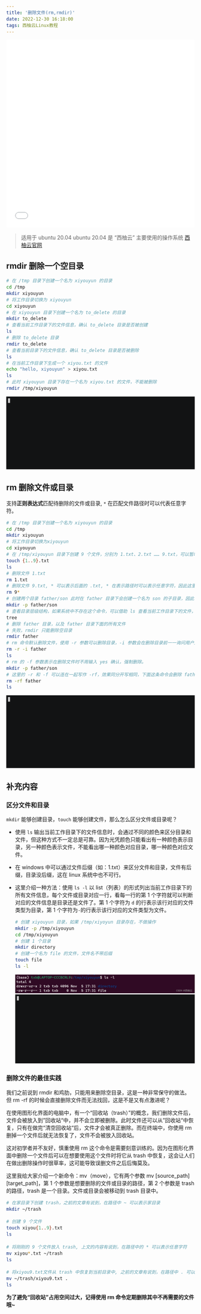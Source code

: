 ```yaml
---
title: '删除文件(rm,rmdir)'
date: 2022-12-30 16:18:00
tags: 西柚云Linux教程
---
```


<iframe src="//player.bilibili.com/player.html?aid=559933357&bvid=BV1Se4y117LF&cid=886499421&page=1" style="width:100%;height:500px;min-width:375px;min-height:200px"scrolling="no" border="0" frameborder="no" framespacing="0" allowfullscreen="true"> </iframe>

<!--more-->
>适用于 ubuntu 20.04
>ubuntu 20.04 是 “西柚云” 主要使用的操作系统 [西柚云官网](https://www.xiyoucloud.net/aff/VKRWMUHQ)
## rmdir 删除一个**空目录**

```bash
# 在 /tmp 目录下创建一个名为 xiyouyun 的目录
cd /tmp 
mkdir xiyouyun
# 将工作目录切换为 xiyouyun
cd xiyouyun
# 在 xiyouyun 目录下创建一个名为 to_delete 的目录
mkdir to_delete
# 查看当前工作目录下的文件信息，确认 to_delete 目录是否被创建
ls
# 删除 to_delete 目录
rmdir to_delete
# 查看当前目录下的文件信息，确认 to_delete 目录是否被删除
ls
# 在当前工作目录下生成一个 xiyou.txt 的文件
echo "hello, xiyouyun" > xiyou.txt
ls
# 此时 xiyouyun 目录下存在一个名为 xiyou.txt 的文件，不能被删除
rmdir /tmp/xiyouyun
```
![请添加图片描述](删除文件-rm-rmdir/66760ee238304567a8faaa25fc06113d.gif)

## rm 删除文件或目录

支持**正则表达式**匹配待删除的文件或目录, `*` 在匹配文件路径时可以代表任意字符。

```bash
# 在 /tmp 目录下创建一个名为 xiyouyun 的目录
cd /tmp 
mkdir xiyouyun
# 将工作目录切换为xiyouyun
cd xiyouyun
# 在 /tmp/xiyouyun 目录下创建 9 个文件，分别为 1.txt、2.txt …… 9.txt，可以暂时忽略这里的语法
touch {1..9}.txt
ls
# 删除文件 1.txt
rm 1.txt
# 删除文件 9.txt, * 可以表示后面的 .txt, * 在表示路径时可以表示任意字符，因此这里的 9* 可以被解释为 9.txt
rm 9*
# 创建两个目录 father/son 此时在 father 目录下会创建一个名为 son 的子目录，因此创建后 father 目录不是空目录
mkdir -p father/son
# 查看目录层级结构，如果系统中不存在这个命令，可以借助 ls 查看当前工作目录下的文件，或者通过 apt install tree 安装这个软件。
tree
# 删除 father 目录，以及 father 目录下面的所有文件
# 失败，rmdir 只能删除空目录
rmdir father 
# rm 命令默认删除文件，使用 -r 参数可以删除目录，-i 参数会在删除目录前一一询问用户是否删除该的文件，输入 yes 并回车就会将对应的文件删除
rm -r -i father 
ls
# rm 的 -f 参数表示在删除文件时不用输入 yes 确认，强制删除。
mkdir -p father/son
# 这里的 -r 和 -f 可以连在一起写作 -rf，效果同分开写相同，下面这条命令会删除 father 目录和 father 目录下的所有文件
rm -rf father
ls
```
![请添加图片描述](删除文件-rm-rmdir/a0d6499fd4d84ad3a97da2560780719a.gif)

## 补充内容

### 区分文件和目录

`mkdir` 能够创建目录，`touch` 能够创建文件，那么怎么区分文件或目录呢？

- 使用 `ls` 输出当前工作目录下的文件信息时，会通过不同的颜色来区分目录和文件，但这种方式不一定总是可靠。因为光凭颜色只能看出有一种颜色表示目录，另一种颜色表示文件，不能看出哪一种颜色对应目录，哪一种颜色对应文件。
- 在 windows 中可以通过文件后缀（如：1.txt）来区分文件和目录，文件有后缀，目录没后缀，这在 linux 系统中也不可行。
- 这里介绍一种方法：使用 `ls -l` 以 list（列表）的形式列出当前工作目录下的所有文件信息，每个文件或目录对应一行，看每一行的第 1 个字符就可以判断对应的文件信息是目录还是文件了。第 1 个字符为 `d` 的行表示该行对应的文件类型为目录，第 1 个字符为`-`的行表示该行对应的文件类型为文件。

	```bash
	# 创建 xiyouyun 目录，如果 /tmp/xiyoyun 目录存在，不做操作
	mkdir -p /tmp/xiyouyun
	cd /tmp/xiyouyun
	# 创建 1 个目录
	mkdir directory
	# 创建一个名为 file 的文件，文件名不带后缀
	touch file
	ls -l
	```
	![在这里插入图片描述](删除文件-rm-rmdir/f91c9d36a4254f928bb367c8635a1b49.png)
	![请添加图片描述](删除文件-rm-rmdir/8dd46bbd1fec48c984fde6ae5ece2ed7.gif)

### **删除文件的最佳实践**

我们之前说到 rmdir 和鸡肋，只能用来删除空目录，这是一种非常保守的做法。但 rm -rf 的时候会直接删除文件而无法找回，这是不是又有点激进呢？

在使用图形化界面的电脑中，有一个“回收站（trash）”的概念，我们删除文件后，文件会被放入到”回收站“中，并不会立即被删除。此时文件还可以从”回收站“中恢复，只有在做完“清空回收站“后，文件才会被真正删除。而在终端中，你使用 rm 删掉一个文件后就无法恢复了，文件不会被放入回收站。

这对初学者并不友好，慎重使用 rm 这个命令是需要刻意训练的。因为在图形化界面中删除一个文件后可以在想要使用这个文件时将它从 trash 中恢复，这会让人们在做出删除操作时很草率，这可能导致误删文件之后后悔莫及。

这里我给大家介绍一个新命令：mv（move），它有两个参数 mv [source_path] [target_path]，第 1 个参数是想要删除的文件或目录的路径，第 2 个参数是 trash 的路径，trash 是一个目录。文件或目录会被移动到 trash 目录中。

```bash
# 在家目录下创建 trash，之前的文章有说到，在路径中 ~ 可以表示家目录
mkdir ~/trash

# 创建 9 个文件
touch xiyou{1..9}.txt
ls

# 将刚刚的 9 个文件放入 trash, 上文的内容有说到，在路径中的 * 可以表示任意字符
mv xiyou*.txt ~/trash
ls

# 将xiyou9.txt文件从 trash 中恢复到当前目录中, 之前的文章有说到，在路径中 . 可以代表当前的工作目录
mv ~/trash/xiyou9.txt .
ls
```

**为了避免“回收站”占用空间过大，记得使用 rm 命令定期删除其中不再需要的文件哦~**